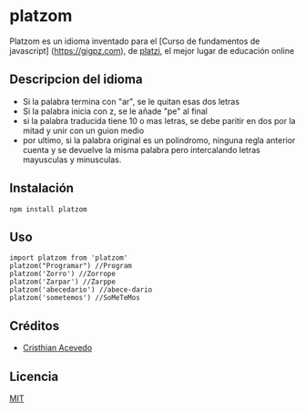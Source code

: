 # platzom

Platzom es un idioma inventado para el [Curso de fundamentos de javascript]
(https://gigpz.com), de [platzi](https://platzi.com), el mejor lugar de educación online

## Descripcion del idioma

- Si la palabra termina con "ar", se le quitan esas dos letras
- Si la palabra inicia con z, se le añade "pe" al final
- si la palabra traducida tiene 10 o mas letras, se debe paritir en
  dos por la mitad y unir con un guion medio
- por ultimo, si la palabra original es un polindromo, ninguna regla anterior
  cuenta y se devuelve la misma palabra pero intercalando letras mayusculas y
  minusculas.

## Instalación
```
npm install platzom
```

## Uso
```
import platzom from 'platzom'
platzom("Programar") //Program
platzom('Zorro') //Zorrope
platzom('Zarpar') //Zarppe
platzom('abecedario') //abece-dario
platzom('sometemos') //SoMeTeMos

```

## Créditos
- [Cristhian Acevedo](http://gigpz.com)

## Licencia

[MIT](https://opensource.org/licenses/MIT)
